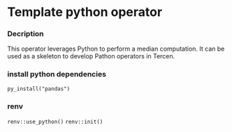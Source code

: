 # Template python operator

### Decription

This operator leverages Python to perform a median computation. It can be used as a skeleton to develop Pathon operators in Tercen.

### install python dependencies

`py_install("pandas")`

### renv

`renv::use_python()`
`renv::init()`